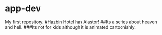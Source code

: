 # app-dev
My first repository.
#Hazbin Hotel has Alastor!
##Its a series about heaven and hell.
###Its not for kids although it is animated cartoonishly.

